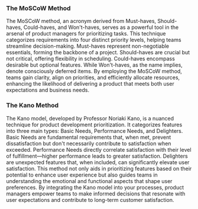 ### The MoSCoW Method

The MoSCoW method, an acronym derived from Must-haves, Should-haves, Could-haves, and Won't-haves, serves as a powerful tool in the arsenal of product managers for prioritizing tasks. This technique categorizes requirements into four distinct priority levels, helping teams streamline decision-making. Must-haves represent non-negotiable essentials, forming the backbone of a project. Should-haves are crucial but not critical, offering flexibility in scheduling. Could-haves encompass desirable but optional features. While Won't-haves, as the name implies, denote consciously deferred items. By employing the MoSCoW method, teams gain clarity, align on priorities, and efficiently allocate resources, enhancing the likelihood of delivering a product that meets both user expectations and business needs.

### The Kano Method

The Kano model, developed by Professor Noriaki Kano, is a nuanced technique for product development prioritization. It categorizes features into three main types: Basic Needs, Performance Needs, and Delighters. Basic Needs are fundamental requirements that, when met, prevent dissatisfaction but don't necessarily contribute to satisfaction when exceeded. Performance Needs directly correlate satisfaction with their level of fulfillment—higher performance leads to greater satisfaction. Delighters are unexpected features that, when included, can significantly elevate user satisfaction. This method not only aids in prioritizing features based on their potential to enhance user experience but also guides teams in understanding the emotional and functional aspects that shape user preferences. By integrating the Kano model into your processes, product managers empower teams to make informed decisions that resonate with user expectations and contribute to long-term customer satisfaction.
